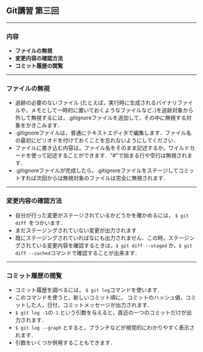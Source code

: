 ## Git講習 第三回
----------
### 内容
 - **ファイルの無視**
 - **変更内容の確認方法**
 - **コミット履歴の閲覧**

----------
### ファイルの無視
 - 追跡の必要のないファイル (たとえば，実行時に生成されるバイナリファイルや，メモとして一時的に置いておくようなファイルなど．)を追跡対象から外して無視するには，.gitignoreファイルを追加して，その中に無視する対象をかきこみます．
 - .gitignoreファイルは，普通にテキストエディタで編集します．ファイル名の最初にピリオドを付けておくことを忘れないようにしてください．
 - ファイルに書き込む内容は，ファイル名をそのまま記述するか，ワイルドカードを使って記述することができます．"#"で始まる行や空行は無視されます．
 - .gitignoreファイルが完成したら，.gitignoreファイルをステージしてコミットすれば次回からは無視対象のファイルは完全に無視されます．

 ----------
 ### 変更内容の確認方法
 - 自分が行った変更がステージされているかどうかを確かめるには， `$ git diff `をつかいます．
 - まだステージングされていない変更が出力されます
 - 既にステージングされていればなにも出力されません．この時，ステージングされている変更内容を確認するときは，`$ git diff --staged` か，`$ git diff --cached`コマンドで確認することが出来ます．

 ----------
 ### コミット履歴の閲覧
 - コミット履歴を調べるには， `$ git log`コマンドを使います．
 - このコマンドを使うと，新しいコミット順に， コミットのハッシュ値，コミットした人，日付，コミットメッセージが出力されます．
 - `$ git log -1`の`-1` という引数を与えると，直近の一つのコミットだけが出力されます．
 - `$ git log --graph` とすると，ブランチなどが視覚的にわかりやすく表示されます．
 - 引数をいくつか併用することもできます．